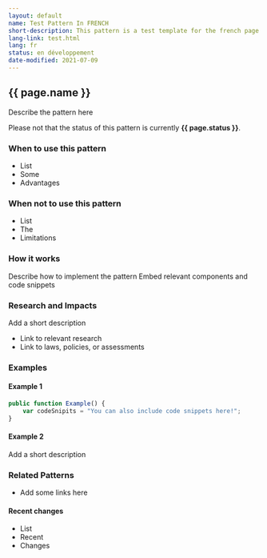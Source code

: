 ```yaml
---
layout: default
name: Test Pattern In FRENCH
short-description: This pattern is a test template for the french page.
lang-link: test.html
lang: fr
status: en développement
date-modified: 2021-07-09
---
```


## {{ page.name }}

Describe the pattern here

<section class="alert alert-info">
    <p>Please not that the status of this pattern is currently <strong>{{ page.status }}</strong>.</p>
</section>

### When to use this pattern

* List
* Some
* Advantages

### When not to use this pattern

* List
* The
* Limitations

### How it works

Describe how to implement the pattern
Embed relevant components and code snippets

### Research and Impacts

Add a short description

* Link to relevant research
* Link to laws, policies, or assessments

### Examples

#### Example 1

```js
public function Example() {
    var codeSnipits = "You can also include code snippets here!";
}
```

#### Example 2

Add a short description

### Related Patterns

* Add some links here

#### Recent changes

* List
* Recent
* Changes
